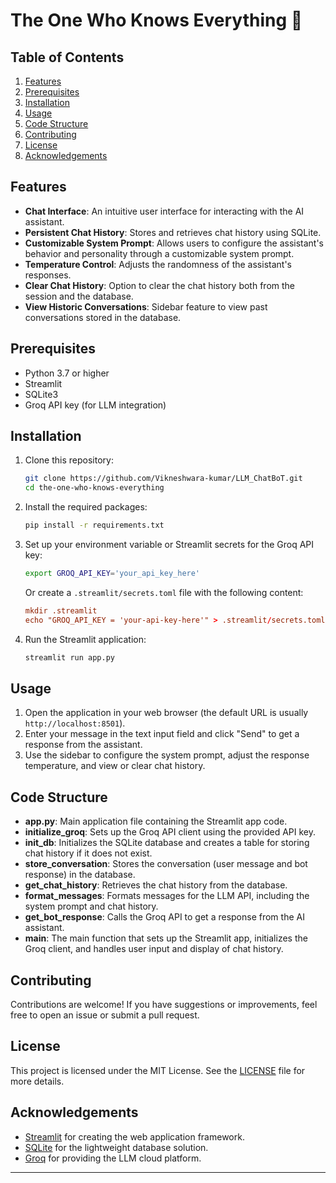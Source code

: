 
# The One Who Knows Everything 🤖

## Table of Contents
1. [Features](#features)
2. [Prerequisites](#prerequisites)
3. [Installation](#installation)
4. [Usage](#usage)
5. [Code Structure](#code-structure)
6. [Contributing](#contributing)
7. [License](#license)
8. [Acknowledgements](#acknowledgements)

## Features

- **Chat Interface**: An intuitive user interface for interacting with the AI assistant.
- **Persistent Chat History**: Stores and retrieves chat history using SQLite.
- **Customizable System Prompt**: Allows users to configure the assistant's behavior and personality through a customizable system prompt.
- **Temperature Control**: Adjusts the randomness of the assistant's responses.
- **Clear Chat History**: Option to clear the chat history both from the session and the database.
- **View Historic Conversations**: Sidebar feature to view past conversations stored in the database.

## Prerequisites

- Python 3.7 or higher
- Streamlit
- SQLite3
- Groq API key (for LLM integration)

## Installation

1. Clone this repository:

   ```bash
   git clone https://github.com/Vikneshwara-kumar/LLM_ChatBoT.git
   cd the-one-who-knows-everything
   ```

2. Install the required packages:

   ```bash
   pip install -r requirements.txt
   ```

3. Set up your environment variable or Streamlit secrets for the Groq API key:

   ```bash
   export GROQ_API_KEY='your_api_key_here'
   ```

   Or create a `.streamlit/secrets.toml` file with the following content:

   ```toml
   mkdir .streamlit
   echo "GROQ_API_KEY = 'your-api-key-here'" > .streamlit/secrets.toml
   ```

4. Run the Streamlit application:

   ```bash
   streamlit run app.py
   ```

## Usage

1. Open the application in your web browser (the default URL is usually `http://localhost:8501`).
2. Enter your message in the text input field and click "Send" to get a response from the assistant.
3. Use the sidebar to configure the system prompt, adjust the response temperature, and view or clear chat history.

## Code Structure

- **app.py**: Main application file containing the Streamlit app code.
- **initialize_groq**: Sets up the Groq API client using the provided API key.
- **init_db**: Initializes the SQLite database and creates a table for storing chat history if it does not exist.
- **store_conversation**: Stores the conversation (user message and bot response) in the database.
- **get_chat_history**: Retrieves the chat history from the database.
- **format_messages**: Formats messages for the LLM API, including the system prompt and chat history.
- **get_bot_response**: Calls the Groq API to get a response from the AI assistant.
- **main**: The main function that sets up the Streamlit app, initializes the Groq client, and handles user input and display of chat history.

## Contributing

Contributions are welcome! If you have suggestions or improvements, feel free to open an issue or submit a pull request.

## License

This project is licensed under the MIT License. See the [LICENSE](LICENSE) file for more details.

## Acknowledgements

- [Streamlit](https://streamlit.io/) for creating the web application framework.
- [SQLite](https://www.sqlite.org/) for the lightweight database solution.
- [Groq](https://groq.com/) for providing the LLM cloud platform.

---
